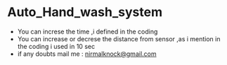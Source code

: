 # Auto_Hand_wash_system
- You can increse the time ,i defined in the coding
- You can increase or decrese the distance from sensor ,as i mention in the coding i used in 10 sec 
- if any doubts mail me : nirmalknock@gmail.com
